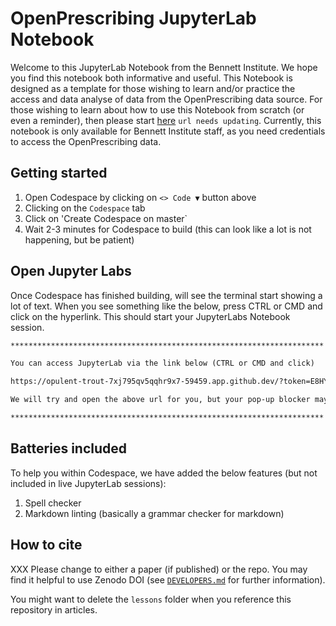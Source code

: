 # OpenPrescribing JupyterLab Notebook

Welcome to this JupyterLab Notebook from the Bennett Institute. We hope you find this notebook both informative and useful. This Notebook is designed as a template for those wishing to learn and/or practice the access and data analyse of data from the OpenPrescribing data source. For those wishing to learn about how to use this Notebook from scratch (or even a reminder), then please start [here](https://bennett.wiki/) `url needs updating`. Currently, this notebook is only available for Bennett Institute staff, as you need credentials to access the OpenPrescribing data.

## Getting started

1. Open Codespace by clicking on `<> Code ▼` button above
2. Clicking on the `Codespace` tab
3. Click on 'Create Codespace on master`
4. Wait 2-3 minutes for Codespace to build (this can look like a lot is not happening, but be patient)

## Open Jupyter Labs

Once Codespace has finished building, will see the terminal start showing a lot of text. When you see something like the below, press CTRL or CMD and click on the hyperlink. This should start your JupyterLabs Notebook session.

```markdown
**********************************************************************

You can access JupyterLab via the link below (CTRL or CMD and click)

https://opulent-trout-7xj795qv5qqhr9x7-59459.app.github.dev/?token=E8HYgdstcE8DqCLW

We will try and open the above url for you, but your pop-up blocker may stop this.

**********************************************************************

```

## Batteries included

To help you within Codespace, we have added the below features (but not included in live JupyterLab sessions):

1. Spell checker
2. Markdown linting (basically a grammar checker for markdown)

## How to cite

XXX Please change to either a paper (if published) or the repo. You may find it helpful to use Zenodo DOI (see [`DEVELOPERS.md`](dev/Developers.md#how-to-invite-people-to-cite) for further information).

You might want to delete the `lessons` folder when you reference this repository in articles.
